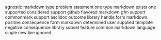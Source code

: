 agnostic markdown type problem statement one type markdown exists one supported considered support github flavored markdown gfm support commonmark support asciidoc outcome library handle form markdown positive consequence form markdown determined user supplied template negative consequence library subset feature common markdown language single new line ignored